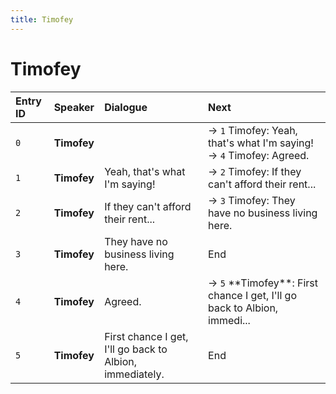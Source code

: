 ```yaml
---
title: Timofey
---
```


# Timofey


| Entry ID | Speaker | Dialogue | Next |
| :------- | :------ | :------- | :------------ |
| `0` | **Timofey** |  | → `1` Timofey: Yeah, that's what I'm saying\!<br>→ `4` Timofey: Agreed\. |
| `1` | **Timofey** | Yeah, that's what I'm saying\! | → `2` Timofey: If they can't afford their rent\.\.\. |
| `2` | **Timofey** | If they can't afford their rent\.\.\. | → `3` Timofey: They have no business living here\. |
| `3` | **Timofey** | They have no business living here\. | End |
| `4` | **Timofey** | Agreed\. | → `5` \*\*Timofey\*\*: First chance I get, I'll go back to Albion, immedi\.\.\. |
| `5` | **Timofey** | First chance I get, I'll go back to Albion, immediately\. | End |
